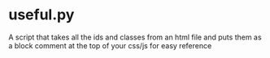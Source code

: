 useful.py
=========

A script that takes all the ids and classes from an html file and puts them as a block comment at the top of your css/js for easy reference
